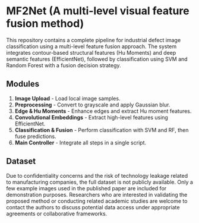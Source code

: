 # MF2Net (A multi-level visual feature fusion method) 

This repository contains a complete pipeline for industrial defect image classification using a multi-level feature fusion approach. The system integrates contour-based structural features (Hu Moments) and deep semantic features (EfficientNet), followed by classification using SVM and Random Forest with a fusion decision strategy.

## Modules

1. **Image Upload** - Load local image samples.
2. **Preprocessing** - Convert to grayscale and apply Gaussian blur.
3. **Edge & Hu Moments** - Enhance edges and extract Hu moment features.
4. **Convolutional Embeddings** - Extract high-level features using EfficientNet.
5. **Classification & Fusion** - Perform classification with SVM and RF, then fuse predictions.
6. **Main Controller** - Integrate all steps in a single script.

## Dataset

Due to confidentiality concerns and the risk of technology leakage related to manufacturing companies, the full dataset is not publicly available. Only a few example images used in the published paper are included for demonstration purposes.
Researchers who are interested in validating the proposed method or conducting related academic studies are welcome to contact the authors to discuss potential data access under appropriate agreements or collaborative frameworks.
